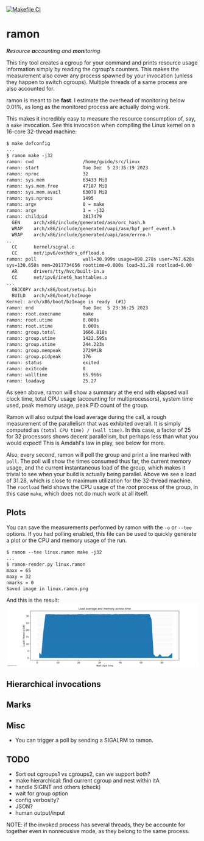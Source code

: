 [![Makefile CI](https://github.com/mtzguido/ramon/actions/workflows/ci.yml/badge.svg)](https://github.com/mtzguido/ramon/actions/workflows/ci.yml)
# ramon

****R***esource ***a***ccounting and ***mon***itoring*

This tiny tool creates a cgroup for your command and prints resource
usage information simply by reading the cgroup's counters. This makes
the measurement also cover any process spawned by your invocation
(unless they happen to switch cgroups). Multiple threads of a same
process are also accounted for.

ramon is meant to be **fast**. I estimate the overhead of monitoring
below 0.01%, as long as the monitored process are actually doing work.

This makes it incredibly easy to measure the resource consumption of,
say, a `make` invocation. See this invocation when compiling the Linux
kernel on a 16-core 32-thread machine:
```
$ make defconfig
...
$ ramon make -j32
ramon: cwd                  /home/guido/src/linux
ramon: start                Tue Dec  5 23:35:19 2023
ramon: nproc                32
ramon: sys.mem              63433 MiB
ramon: sys.mem.free         47187 MiB
ramon: sys.mem.avail        63070 MiB
ramon: sys.nprocs           1495
ramon: argv                 0 = make
ramon: argv                 1 = -j32
ramon: childpid             3817479
  GEN     arch/x86/include/generated/asm/orc_hash.h
  WRAP    arch/x86/include/generated/uapi/asm/bpf_perf_event.h
  WRAP    arch/x86/include/generated/uapi/asm/errno.h
...
  CC      kernel/signal.o
  CC      net/ipv6/exthdrs_offload.o
ramon: poll                 wall=30.999s usage=898.278s user=767.628s sys=130.650s mem=2017734656 roottime=0.000s load=31.28 rootload=0.00
  AR      drivers/tty/hvc/built-in.a
  CC      net/ipv6/inet6_hashtables.o
...
  OBJCOPY arch/x86/boot/setup.bin
  BUILD   arch/x86/boot/bzImage
Kernel: arch/x86/boot/bzImage is ready  (#1)
ramon: end                  Tue Dec  5 23:36:25 2023
ramon: root.execname        make
ramon: root.utime           0.000s
ramon: root.stime           0.000s
ramon: group.total          1666.818s
ramon: group.utime          1422.595s
ramon: group.stime          244.223s
ramon: group.mempeak        2729MiB
ramon: group.pidpeak        176
ramon: status               exited
ramon: exitcode             0
ramon: walltime             65.966s
ramon: loadavg              25.27
```

As seen above, ramon will show a summary at the end with elapsed wall
clock time, total CPU usage (accounting for multiprocessors), system
time used, peak memory usage, peak PID count of the group.

Ramon will also output the load average during the call, a rough
measurement of the parallelism that was exhibited overall. It is simply
computed as `(total CPU time) / (wall time)`. In this case, a factor
of 25 for 32 processors shows decent parallelism, but perhaps less than
what you would expect! This is Amdahl's law in play, see below for more.

Also, every second, ramon will poll the group and print a line marked
with `poll`. The poll will show the times consumed thus far, the current
memory usage, and the current instantaneous load of the group, which
makes it trivial to see when your build is actually being parallel. Above
we see a load of 31.28, which is close to maximum utilization for the 32-thread
machine. The `rootload` field shows the CPU usage of the *root* process of the
group, in this case `make`, which does not do much work at all itself.

## Plots

You can save the measurements performed by ramon with the `-o` or
`--tee` options. If you had polling enabled, this file can be used to
quickly generate a plot or the CPU and memory usage of the run.
```
$ ramon --tee linux.ramon make -j32
...
$ ramon-render.py linux.ramon
maxx = 65
maxy = 32
nmarks = 0
Saved image in linux.ramon.png
```
And this is the result:
![Example Linux build](img/linux.ramon.png)


## Hierarchical invocations

## Marks

## Misc

- You can trigger a poll by sending a SIGALRM to ramon.

## TODO
- Sort out cgroups1 vs cgroups2, can we support both?
- make hierarchical: find current cgroup and nest within itA
- handle SIGINT and others (check)
- wait for group option
- config verbosity?
- JSON?
- human output/input

NOTE: if the invoked process has several threads,
they be accounte for together even in nonrecusive mode,
as they belong to the same process.
